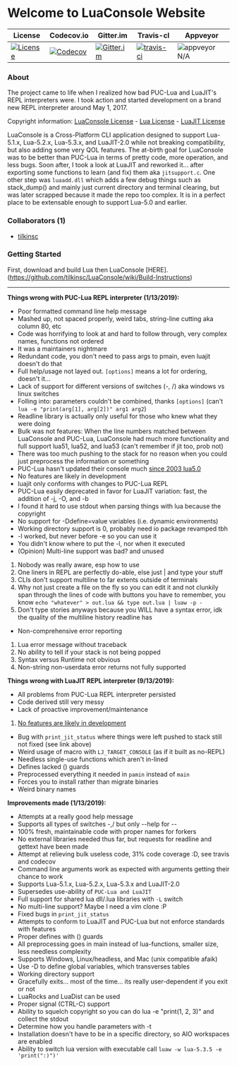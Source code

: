 # Welcome to LuaConsole Website


| License | Codecov.io | Gitter.im | Travis-cl | Appveyor |
| ------- | ---------- | --------- | --------- | -------- |
| [![License](https://img.shields.io/github/license/tilkinsc/LuaConsole.svg)](https://github.com/tilkinsc/LuaConsole/blob/master/LICENSE) | [![Codecov](https://codecov.io/gh/tilkinsc/LuaConsole/coverage.svg?branch=master)](https://codecov.io/gh/tilkinsc/LuaConsole) | [![Gitter.im](https://badges.gitter.im/tilkinsc/LuaConsole.png)](https://gitter.im/LuaConsole) | [![travis-ci](https://travis-ci.org/tilkinsc/LuaConsole.svg?branch=master)](https://travis-ci.org/tilkinsc/LuaConsole) | ![appveyor](https://ci.appveyor.com/api/projects/status/github/tilkinsc/LuaConsole?svg=true) N/A |  

### About

The project came to life when I realized how bad PUC-Lua and LuaJIT's REPL interpreters were.
I took action and started development on a brand new REPL interpreter around May 1, 2017.

Copyright information: [LuaConsole License](https://tilkinsc.github.io/LuaConsole/LICENSE) - [Lua License](https://tilkinsc.github.io/LuaConsole/Lua%20LICENSE) - [LuaJIT License](https://tilkinsc.github.io/LuaConsole/LuaJIT%20LICENSE)

LuaConsole is a Cross-Platform CLI application designed to support Lua-5.1.x, Lua-5.2.x, Lua-5.3.x, and LuaJIT-2.0 while not breaking compatibility, but also adding some very QOL features. The at-birth goal for LuaConsole was to be better than PUC-Lua in terms of pretty code, more operation, and less bugs. Soon after, I took a look at LuaJIT and reworked it... after exporting some functions to learn (and fix) them aka `jitsupport.c`. One other step was `luaadd.dll` which adds a few debug things such as stack_dump() and mainly just current directory and terminal clearing, but was later scrapped because it made the repo too complex. It is in a perfect place to be extensable enough to support Lua-5.0 and earlier.

### Collaborators (1)

* [tilkinsc](https://github.com/tilkinsc)

### Getting Started

First, download and build Lua then LuaConsole [HERE].(https://github.com/tilkinsc/LuaConsole/wiki/Build-Instructions)


_____

**Things wrong with PUC-Lua REPL interpreter (1/13/2019):**
* Poor formatted command line help message
* Mashed up, not spaced properly, weird tabs, string-line cutting aka column 80, etc
* Code was horrifying to look at and hard to follow through, very complex names, functions not ordered
* It was a maintainers nightmare
* Redundant code, you don't need to pass args to pmain, even luajit doesn't do that
* Full help/usage not layed out. `[options]` means a lot for ordering, doesn't it...
* Lack of support for different versions of switches (-, /) aka windows vs linux switches
* Folling into: parameters couldn't be combined, thanks `[options]` (can't `lua -e "print(arg[1], arg[2])" arg1 arg2`)
* Readline library is actually only useful for those who knew what they were doing
* Bulk was not features: When the line numbers matched between LuaConsole and PUC-Lua, LuaConsole had much more functionality and full support lua51, lua52, and lua53 (can't remember if jit too, prob not)
* There was too much pushing to the stack for no reason when you could just preprocess the information or something
* PUC-Lua hasn't updated their console much [since 2003 lua5.0](https://www.lua.org/versions.html)
* No features are likely in development
* luajit only conforms with changes to PUC-Lua REPL
* PUC-Lua easily deprecated in favor for LuaJIT variation: fast, the addition of -j, -O, and -b
* I found it hard to use stdout when parsing things with lua because the copyright
* No support for -Ddefine=value variables (i.e. dynamic environments)
* Working directory support is 0, probably need io package revamped tbh
* -l worked, but never before -e so you can use it
* You didn't know where to put the -l, nor when it executed
* (Opinion) Multi-line support was bad? and unused
1. Nobody was really aware, esp how to use
2. One liners in REPL are perfectly do-able, else just | and type your stuff
3. CLIs don't support multiline to far extents outside of terminals
4. Why not just create a file on the fly so you can edit it and not clunkily span through the lines of code with buttons you have to remember, you know `echo "whatever" > out.lua && type out.lua | luaw -p -`
5. Don't type stories anyways because you WILL have a syntax error, idk the quality of the multiline history readline has
* Non-comprehensive error reporting
1. Lua error message without traceback
2. No ability to tell if your stack is not being popped
3. Syntax versus Runtime not obvious
4. Non-string non-userdata error returns not fully supported

**Things wrong with LuaJIT REPL interpreter (9/13/2019):**
* All problems from PUC-Lua REPL interpreter persisted
* Code derived still very messy
* Lack of proactive improvement/maintenance
1. [No features are likely in development](https://github.com/tilkinsc/LuaConsole/wiki/LuaJIT-Readme)
* Bug with `print_jit_status` where things were left pushed to stack still not fixed (see link above)
* Weird usage of macro with `LJ_TARGET_CONSOLE` (as if it built as no-REPL)
* Needless single-use functions which aren't in-lined
* Defines lacked () guards
* Preprocessed everything it needed in `pamin` instead of `main`
* Forces you to install rather than migrate binaries
* Weird binary names

**Improvements made (1/13/2019):**
* Attempts at a really good help message
* Supports all types of switches -,/ but only --help for --
* 100% fresh, maintainable code with proper names for forkers
* No external libraries needed thus far, but requests for readline and gettext have been made
* Attempt at relieving bulk useless code, 31% code coverage :D, see travis and codecov
* Command line arguments work as expected with arguments getting their chance to work
* Supports Lua-5.1.x, Lua-5.2.x, Lua-5.3.x and LuaJIT-2.0
* Supersedes use-ability of `PUC-Lua and LuaJIT`
* Full support for shared lua dll/.lua libraries with `-L` switch
* No multi-line support? Maybe I need a vim clone :P
* Fixed bugs in `print_jit_status`
* Attempts to conform to LuaJIT and PUC-Lua but not enforce standards with features
* Proper defines with () guards
* All preprocessing goes in main instead of lua-functions, smaller size, less needless complexity
* Supports Windows, Linux/headless, and Mac (unix compatible afaik)
* Use -D to define global variables, which transverses tables
* Working directory support
* Gracefully exits... most of the time... its really user-dependent if you exit or not
* LuaRocks and LuaDist can be used
* Proper signal (CTRL-C) support
* Ability to squelch copyright so you can do lua -e "print(1, 2, 3)" and collect the stdout
* Determine how you handle parameters with -t
* Installation doesn't have to be in a specific directory, so AIO workspaces are enabled
* Ability to switch lua version with executable call `luaw -w lua-5.3.5 -e 'print(":)")'`


